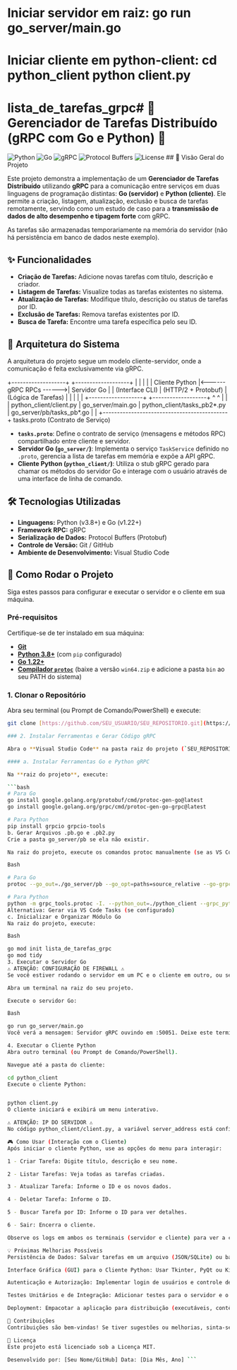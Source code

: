 # Iniciar servidor em raiz: go run go_server/main.go
# Iniciar cliente em python-client: cd python_client python client.py

# lista_de_tarefas_grpc# 🚀 Gerenciador de Tarefas Distribuído (gRPC com Go e Python) 🚀

![Python](https://img.shields.io/badge/Python-3.x-blue.svg)
![Go](https://img.shields.io/badge/Go-1.22%2B-blue.svg)
![gRPC](https://img.shields.io/badge/gRPC-Framework-green.svg)
![Protocol Buffers](https://img.shields.io/badge/Protocol%20Buffers-Data-orange.svg)
![License](https://img.shields.io/badge/License-MIT-yellow.svg) ## 📝 Visão Geral do Projeto

Este projeto demonstra a implementação de um **Gerenciador de Tarefas Distribuído** utilizando **gRPC** para a comunicação entre serviços em duas linguagens de programação distintas: **Go (servidor)** e **Python (cliente)**. Ele permite a criação, listagem, atualização, exclusão e busca de tarefas remotamente, servindo como um estudo de caso para a **transmissão de dados de alto desempenho e tipagem forte** com gRPC.

As tarefas são armazenadas temporariamente na memória do servidor (não há persistência em banco de dados neste exemplo).

## ✨ Funcionalidades

* **Criação de Tarefas:** Adicione novas tarefas com título, descrição e criador.
* **Listagem de Tarefas:** Visualize todas as tarefas existentes no sistema.
* **Atualização de Tarefas:** Modifique título, descrição ou status de tarefas por ID.
* **Exclusão de Tarefas:** Remova tarefas existentes por ID.
* **Busca de Tarefa:** Encontre uma tarefa específica pelo seu ID.

## 📐 Arquitetura do Sistema

A arquitetura do projeto segue um modelo cliente-servidor, onde a comunicação é feita exclusivamente via gRPC.

+-------------------+                          +-------------------+
|                   |                          |                   |
|  Cliente Python   |<------ gRPC RPCs ------>|     Servidor Go   |
|  (Interface CLI)  |       (HTTP/2 + Protobuf)  |  (Lógica de Tarefas)  |
|                   |                          |                   |
+-------------------+                          +-------------------+
^                                            ^
|                                            |
|  python_client/client.py                 |  go_server/main.go
|  python_client/tasks_pb2*.py             |  go_server/pb/tasks_pb*.go
|                                            |
+--------------------------------------------+
tasks.proto (Contrato de Serviço)


-   **`tasks.proto`**: Define o contrato de serviço (mensagens e métodos RPC) compartilhado entre cliente e servidor.
-   **Servidor Go (`go_server/`)**: Implementa o serviço `TaskService` definido no `.proto`, gerencia a lista de tarefas em memória e expõe a API gRPC.
-   **Cliente Python (`python_client/`)**: Utiliza o stub gRPC gerado para chamar os métodos do servidor Go e interage com o usuário através de uma interface de linha de comando.

## 🛠️ Tecnologias Utilizadas

* **Linguagens:** Python (v3.8+) e Go (v1.22+)
* **Framework RPC:** gRPC
* **Serialização de Dados:** Protocol Buffers (Protobuf)
* **Controle de Versão:** Git / GitHub
* **Ambiente de Desenvolvimento:** Visual Studio Code

## 🚀 Como Rodar o Projeto

Siga estes passos para configurar e executar o servidor e o cliente em sua máquina.

### Pré-requisitos

Certifique-se de ter instalado em sua máquina:

* [**Git**](https://git-scm.com/downloads)
* [**Python 3.8+**](https://www.python.org/downloads/) (com `pip` configurado)
* [**Go 1.22+**](https://go.dev/dl/)
* [**Compilador `protoc`**](https://github.com/protocolbuffers/protobuf/releases) (baixe a versão `win64.zip` e adicione a pasta `bin` ao seu PATH do sistema)

### 1. Clonar o Repositório

Abra seu terminal (ou Prompt de Comando/PowerShell) e execute:

```bash
git clone [https://github.com/SEU_USUARIO/SEU_REPOSITORIO.git](https://github.com/SEU_USUARIO/SEU_REPOSITORIO.git) cd SEU_REPOSITORIO_CLONADO ```

### 2. Instalar Ferramentas e Gerar Código gRPC

Abra o **Visual Studio Code** na pasta raiz do projeto (`SEU_REPOSITORIO_CLONADO`). Abra o terminal integrado do VS Code (`Terminal` -> `New Terminal`).

#### a. Instalar Ferramentas Go e Python gRPC

Na **raiz do projeto**, execute:

```bash
# Para Go
go install google.golang.org/protobuf/cmd/protoc-gen-go@latest
go install google.golang.org/grpc/cmd/protoc-gen-go-grpc@latest

# Para Python
pip install grpcio grpcio-tools
b. Gerar Arquivos .pb.go e .pb2.py
Crie a pasta go_server/pb se ela não existir.

Na raiz do projeto, execute os comandos protoc manualmente (se as VS Code Tasks não funcionarem):

Bash

# Para Go
protoc --go_out=./go_server/pb --go_opt=paths=source_relative --go-grpc_out=./go_server/pb --go-grpc_opt=paths=source_relative tasks.proto

# Para Python
python -m grpc_tools.protoc -I. --python_out=./python_client --grpc_python_out=./python_client tasks.proto
Alternativa: Gerar via VS Code Tasks (se configurado)
c. Inicializar e Organizar Módulo Go
Na raiz do projeto, execute:

Bash

go mod init lista_de_tarefas_grpc
go mod tidy
3. Executar o Servidor Go
⚠️ ATENÇÃO: CONFIGURAÇÃO DE FIREWALL ⚠️
Se você estiver rodando o servidor em um PC e o cliente em outro, ou se o cliente não conseguir conectar (Tempo limite de conexão esgotado), é CRUCIAL que você permita o python.exe e o go.exe (ou o executável gerado pelo Go) através do firewall do Windows Defender na máquina do servidor (portas TCP/UDP 50051).

Abra um terminal na raiz do seu projeto.

Execute o servidor Go:

Bash

go run go_server/main.go
Você verá a mensagem: Servidor gRPC ouvindo em :50051. Deixe este terminal aberto.

4. Executar o Cliente Python
Abra outro terminal (ou Prompt de Comando/PowerShell).

Navegue até a pasta do cliente:

cd python_client
Execute o cliente Python:


python client.py
O cliente iniciará e exibirá um menu interativo.

⚠️ ATENÇÃO: IP DO SERVIDOR ⚠️
No código python_client/client.py, a variável server_address está configurada como 'localhost:50051'. Se o servidor Go estiver rodando em outro computador na sua rede, você precisará editar essa linha no client.py para o IP real do computador do servidor (ex: '192.168.1.100:50051').

🎮 Como Usar (Interação com o Cliente)
Após iniciar o cliente Python, use as opções do menu para interagir:

1 - Criar Tarefa: Digite título, descrição e seu nome.

2 - Listar Tarefas: Veja todas as tarefas criadas.

3 - Atualizar Tarefa: Informe o ID e os novos dados.

4 - Deletar Tarefa: Informe o ID.

5 - Buscar Tarefa por ID: Informe o ID para ver detalhes.

6 - Sair: Encerra o cliente.

Observe os logs em ambos os terminais (servidor e cliente) para ver a comunicação gRPC em ação!

💡 Próximas Melhorias Possíveis
Persistência de Dados: Salvar tarefas em um arquivo (JSON/SQLite) ou banco de dados real (PostgreSQL, MySQL).

Interface Gráfica (GUI) para o Cliente Python: Usar Tkinter, PyQt ou Kivy para uma experiência de usuário mais rica.

Autenticação e Autorização: Implementar login de usuários e controle de acesso às tarefas.

Testes Unitários e de Integração: Adicionar testes para o servidor e o cliente.

Deployment: Empacotar a aplicação para distribuição (executáveis, contêineres Docker).

🤝 Contribuições
Contribuições são bem-vindas! Se tiver sugestões ou melhorias, sinta-se à vontade para abrir uma issue ou enviar um Pull Request.

📄 Licença
Este projeto está licenciado sob a Licença MIT.

Desenvolvido por: [Seu Nome/GitHub] Data: [Dia Mês, Ano] ```